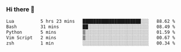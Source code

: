 ### Hi there 👋

<!--
**gustavkrist/gustavkrist** is a ✨ _special_ ✨ repository because its `README.md` (this file) appears on your GitHub profile.

Here are some ideas to get you started:

- 🔭 I’m currently working on ...
- 🌱 I’m currently learning ...
- 👯 I’m looking to collaborate on ...
- 🤔 I’m looking for help with ...
- 💬 Ask me about ...
- 📫 How to reach me: ...
- 😄 Pronouns: ...
- ⚡ Fun fact: ...
-->

<!--START_SECTION:waka-->

```txt
Lua          5 hrs 23 mins   ██████████████████████░░░   88.62 %
Bash         31 mins         ██░░░░░░░░░░░░░░░░░░░░░░░   08.49 %
Python       5 mins          ▒░░░░░░░░░░░░░░░░░░░░░░░░   01.59 %
Vim Script   2 mins          ▒░░░░░░░░░░░░░░░░░░░░░░░░   00.67 %
zsh          1 min           ░░░░░░░░░░░░░░░░░░░░░░░░░   00.34 %
```

<!--END_SECTION:waka-->
